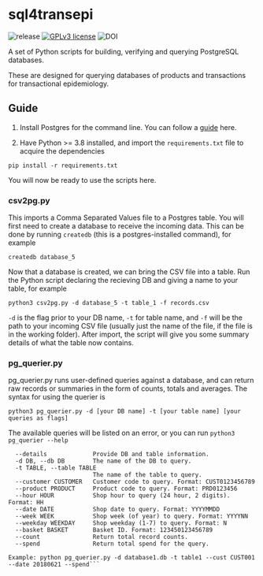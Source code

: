 # sql4transepi

  ![release](https://img.shields.io/badge/release-beta-brightgreen)
  [![GPLv3 license](https://img.shields.io/badge/licence-GPL_v3-blue.svg)](http://perso.crans.org/besson/LICENSE.html)
  ![DOI](https://img.shields.io/badge/DOI-TBC-blue.svg)

A set of Python scripts for building, verifying and querying PostgreSQL databases.

These are designed for querying databases of products and transactions for transactional epidemiology.

## Guide

1. Install Postgres for the command line. You can follow a [guide](https://www.postgresqltutorial.com/install-postgresql/) here. 

2. Have Python >= 3.8 installed, and import the `requirements.txt` file to acquire the dependencies

`pip install -r requirements.txt`

You will now be ready to use the scripts here.

### csv2pg.py

This imports a Comma Separated Values file to a Postgres table. You will first need to create a database to receive the incoming data. This can be done by running `createdb` (this is a postgres-installed command), for example

`createdb database_5`

Now that a database is created, we can bring the CSV file into a table. Run the Python script declaring the recieving DB and giving a name to your table, for example

`python3 csv2pg.py -d database_5 -t table_1 -f records.csv`

`-d` is the flag prior to your DB name, `-t` for table name, and `-f` will be the path to your incoming CSV file (usually just the name of the file, if the file is in the working folder). After import, the script will give you some summary details of what the table now contains.

### pg_querier.py

pg_querier.py runs user-defined queries against a database, and can return raw records or summaries in the form of counts, totals and averages. The syntax for using the querier is

`python3 pg_querier.py -d [your DB name] -t [your table name] [your queries as flags]`

The available queries will be listed on an error, or you can run `python3 pg_querier --help`

```  -h, --help            show this help message and exit
  --details             Provide DB and table information.
  -d DB, --db DB        The name of the DB to query.
  -t TABLE, --table TABLE
                        The name of the table to query.
  --customer CUSTOMER   Customer code to query. Format: CUST0123456789
  --product PRODUCT     Product code to query. Format: PRD0123456
  --hour HOUR           Shop hour to query (24 hour, 2 digits). Format: HH
  --date DATE           Shop date to query. Format: YYYYMMDD
  --week WEEK           Shop week (of year) to query. Format: YYYYNN
  --weekday WEEKDAY     Shop weekday (1-7) to query. Format: N
  --basket BASKET       Basket ID. Format: 123450123456789
  --count               Return total record counts.
  --spend               Return total spend for the query.

Example: python pg_querier.py -d database1.db -t table1 --cust CUST001 --date 20180621 --spend```

